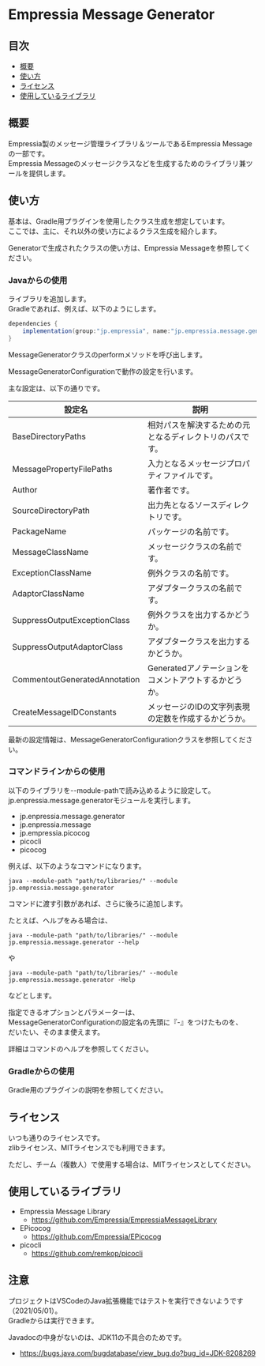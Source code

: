 # Empressia Message Generator

## 目次

* [概要](#概要)
* [使い方](#使い方)
* [ライセンス](#ライセンス)
* [使用しているライブラリ](#使用しているライブラリ)

## 概要

Empressia製のメッセージ管理ライブラリ＆ツールであるEmpressia Messageの一部です。  
Empressia Messageのメッセージクラスなどを生成するためのライブラリ兼ツールを提供します。  

## 使い方

基本は、Gradle用プラグインを使用したクラス生成を想定しています。  
ここでは、主に、それ以外の使い方によるクラス生成を紹介します。  

Generatorで生成されたクラスの使い方は、Empressia Messageを参照してください。  

### Javaからの使用

ライブラリを追加します。  
Gradleであれば、例えば、以下のようにします。  

```groovy
dependencies {
	implementation(group:"jp.empressia", name:"jp.empressia.message.generator", version:"1.0.0");
}
```

MessageGeneratorクラスのperformメソッドを呼び出します。  

MessageGeneratorConfigurationで動作の設定を行います。  

主な設定は、以下の通りです。

|設定名|説明|
|-|-|
|BaseDirectoryPaths|相対パスを解決するための元となるディレクトリのパスです。|
|MessagePropertyFilePaths|入力となるメッセージプロパティファイルです。|
|Author|著作者です。|
|SourceDirectoryPath|出力先となるソースディレクトリです。|
|PackageName|パッケージの名前です。|
|MessageClassName|メッセージクラスの名前です。|
|ExceptionClassName|例外クラスの名前です。|
|AdaptorClassName|アダプタークラスの名前です。|
|SuppressOutputExceptionClass|例外クラスを出力するかどうか。|
|SuppressOutputAdaptorClass|アダプタークラスを出力するかどうか。|
|CommentoutGeneratedAnnotation|Generatedアノテーションをコメントアウトするかどうか。|
|CreateMessageIDConstants|メッセージのIDの文字列表現の定数を作成するかどうか。|

最新の設定情報は、MessageGeneratorConfigurationクラスを参照してください。  

### コマンドラインからの使用

以下のライブラリを--module-pathで読み込めるように設定して。  
jp.enpressia.message.generatorモジュールを実行します。  

* jp.enpressia.message.generator
* jp.enpressia.message
* jp.empressia.picocog
* picocli
* picocog

例えば、以下のようなコマンドになります。

```
java --module-path "path/to/libraries/" --module jp.empressia.message.generator
```

コマンドに渡す引数があれば、さらに後ろに追加します。  

たとえば、ヘルプをみる場合は、

```
java --module-path "path/to/libraries/" --module jp.empressia.message.generator --help
```
や
```
java --module-path "path/to/libraries/" --module jp.empressia.message.generator -Help
```

などとします。

指定できるオプションとパラメーターは、  
MessageGeneratorConfigurationの設定名の先頭に『-』をつけたものを、  
だいたい、そのまま使えます。  

詳細はコマンドのヘルプを参照してください。  

### Gradleからの使用

Gradle用のプラグインの説明を参照してください。  

## ライセンス

いつも通りのライセンスです。  
zlibライセンス、MITライセンスでも利用できます。  

ただし、チーム（複数人）で使用する場合は、MITライセンスとしてください。  

## 使用しているライブラリ

* Empressia Message Library
	* https://github.com/Empressia/EmpressiaMessageLibrary
* EPicocog
	* https://github.com/Empressia/EPicocog
* picocli
    * https://github.com/remkop/picocli

## 注意

プロジェクトはVSCodeのJava拡張機能ではテストを実行できないようです（2021/05/01）。  
Gradleからは実行できます。  

Javadocの中身がないのは、JDK11の不具合のためです。  
* https://bugs.java.com/bugdatabase/view_bug.do?bug_id=JDK-8208269
